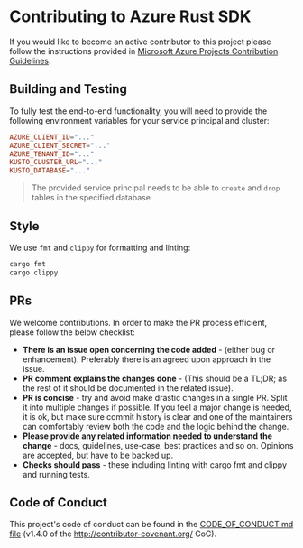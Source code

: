 # Contributing to Azure Rust SDK

If you would like to become an active contributor to this project please
follow the instructions provided in [Microsoft Azure Projects Contribution Guidelines](https://azure.github.io/azure-sdk/general_introduction.html).

## Building and Testing

To fully test the end-to-end functionality, you will need to provide the following environment variables for your service principal and cluster: 

```toml
AZURE_CLIENT_ID="..."
AZURE_CLIENT_SECRET="..."
AZURE_TENANT_ID="..."
KUSTO_CLUSTER_URL="..."
KUSTO_DATABASE="..."
```

> The provided service principal needs to be able to `create` and `drop` tables in the specified database

## Style

We use `fmt` and `clippy` for formatting and linting:

```bash
cargo fmt
cargo clippy
```

## PRs

We welcome contributions. In order to make the PR process efficient, please follow the below checklist:

- **There is an issue open concerning the code added** - (either bug or enhancement).
  Preferably there is an agreed upon approach in the issue.
- **PR comment explains the changes done** - (This should be a TL;DR; as the rest of it should be documented in the related issue).
- **PR is concise** - try and avoid make drastic changes in a single PR. Split it into multiple changes if possible. If you feel a major change is needed, it is ok, but make sure commit history is clear and one of the maintainers can comfortably review both the code and the logic behind the change.
- **Please provide any related information needed to understand the change** - docs, guidelines, use-case, best practices and so on. Opinions are accepted, but have to be backed up.
- **Checks should pass** - these including linting with cargo fmt and clippy and running tests.

## Code of Conduct

This project's code of conduct can be found in the
[CODE_OF_CONDUCT.md file](https://github.com/Azure/azure-kusto-rust/blob/main/CODE_OF_CONDUCT.md)
(v1.4.0 of the http://contributor-covenant.org/ CoC).

